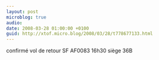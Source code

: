 ```yaml
---
layout: post
microblog: true
audio: 
date: 2008-03-28 01:00:00 +0100
guid: http://xtof.micro.blog/2008/03/28/t778677133.html
---
```

confirmé vol de retour SF AF0083 16h30 siège 36B
